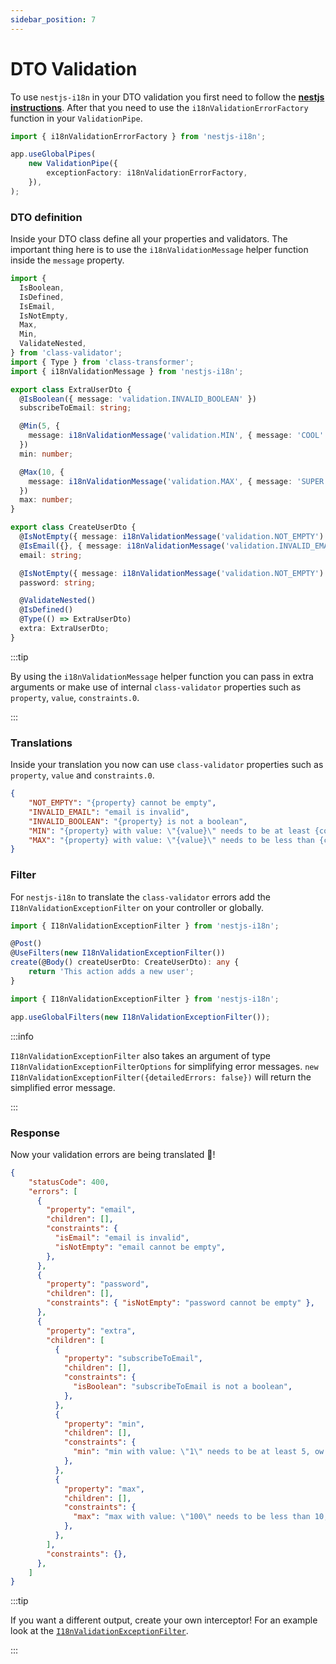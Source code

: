 ```yaml
---
sidebar_position: 7
---
```


# DTO Validation

To use `nestjs-i18n` in your DTO validation you first need to follow the [**nestjs instructions**](https://docs.nestjs.com/techniques/validation). After that you need to use the `i18nValidationErrorFactory` function in your `ValidationPipe`.
```typescript title="src/main.ts"
import { i18nValidationErrorFactory } from 'nestjs-i18n';

app.useGlobalPipes(
    new ValidationPipe({
        exceptionFactory: i18nValidationErrorFactory,
    }),
);
```

### DTO definition

Inside your DTO class define all your properties and validators. The important thing here is to use the `i18nValidationMessage` helper function inside the `message` property.

```typescript title="src/dto/create-user.dto.ts"
import {
  IsBoolean,
  IsDefined,
  IsEmail,
  IsNotEmpty,
  Max,
  Min,
  ValidateNested,
} from 'class-validator';
import { Type } from 'class-transformer';
import { i18nValidationMessage } from 'nestjs-i18n';

export class ExtraUserDto {
  @IsBoolean({ message: 'validation.INVALID_BOOLEAN' })
  subscribeToEmail: string;

  @Min(5, {
    message: i18nValidationMessage('validation.MIN', { message: 'COOL' }),
  })
  min: number;

  @Max(10, {
    message: i18nValidationMessage('validation.MAX', { message: 'SUPER' }),
  })
  max: number;
}

export class CreateUserDto {
  @IsNotEmpty({ message: i18nValidationMessage('validation.NOT_EMPTY') })
  @IsEmail({}, { message: i18nValidationMessage('validation.INVALID_EMAIL') })
  email: string;

  @IsNotEmpty({ message: i18nValidationMessage('validation.NOT_EMPTY') })
  password: string;

  @ValidateNested()
  @IsDefined()
  @Type(() => ExtraUserDto)
  extra: ExtraUserDto;
}
```

:::tip

By using the `i18nValidationMessage` helper function you can pass in extra arguments or make use of internal `class-validator` properties such as `property`, `value`, `constraints.0`.

:::

### Translations

Inside your translation you now can use `class-validator` properties such as `property`, `value` and `constraints.0`.

```json title="src/i18n/en/validation.json"
{
    "NOT_EMPTY": "{property} cannot be empty",
    "INVALID_EMAIL": "email is invalid",
    "INVALID_BOOLEAN": "{property} is not a boolean",
    "MIN": "{property} with value: \"{value}\" needs to be at least {constraints.0}, ow and {message}",
    "MAX": "{property} with value: \"{value}\" needs to be less than {constraints.0}, ow and {message}"
}
```

### Filter

For `nestjs-i18n` to translate the `class-validator` errors add the `I18nValidationExceptionFilter` on your controller or globally.

```typescript title="src/app.controller.ts"
import { I18nValidationExceptionFilter } from 'nestjs-i18n';

@Post()
@UseFilters(new I18nValidationExceptionFilter())
create(@Body() createUserDto: CreateUserDto): any {
    return 'This action adds a new user';
}
```

```typescript title="src/main.ts"
import { I18nValidationExceptionFilter } from 'nestjs-i18n';

app.useGlobalFilters(new I18nValidationExceptionFilter());

```
:::info

 `I18nValidationExceptionFilter` also takes an argument of type `I18nValidationExceptionFilterOptions` for simplifying error messages.
 `new I18nValidationExceptionFilter({detailedErrors: false})` will return the simplified error message.

:::

### Response

Now your validation errors are being translated 🎉!

```json title="response"
{
    "statusCode": 400,
    "errors": [
      {
        "property": "email",
        "children": [],
        "constraints": {
          "isEmail": "email is invalid",
          "isNotEmpty": "email cannot be empty",
        },
      },
      {
        "property": "password",
        "children": [],
        "constraints": { "isNotEmpty": "password cannot be empty" },
      },
      {
        "property": "extra",
        "children": [
          {
            "property": "subscribeToEmail",
            "children": [],
            "constraints": {
              "isBoolean": "subscribeToEmail is not a boolean",
            },
          },
          {
            "property": "min",
            "children": [],
            "constraints": {
              "min": "min with value: \"1\" needs to be at least 5, ow and COOL",
            },
          },
          {
            "property": "max",
            "children": [],
            "constraints": {
              "max": "max with value: \"100\" needs to be less than 10, ow and SUPER",
            },
          },
        ],
        "constraints": {},
      },
    ]
}
```

:::tip

If you want a different output, create your own interceptor! For an example look at the [`I18nValidationExceptionFilter`](http://google.com).

:::
